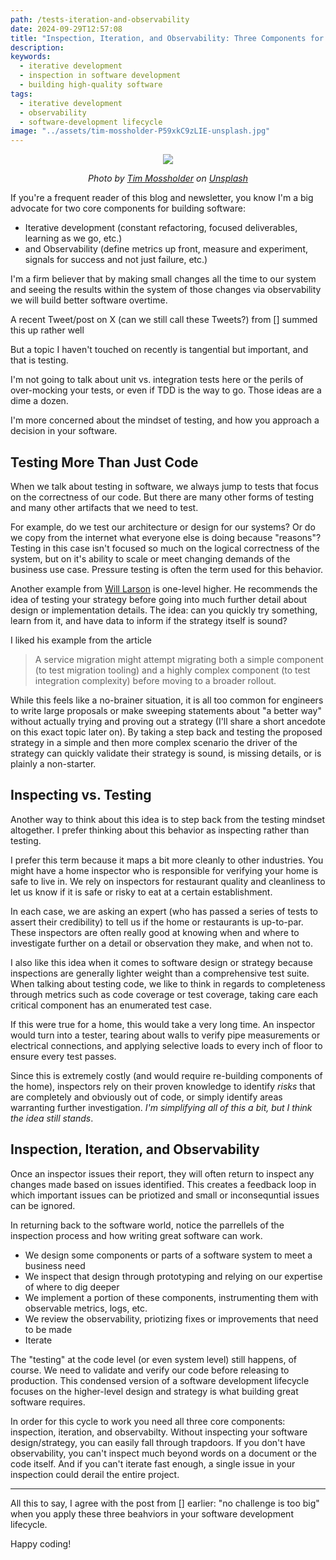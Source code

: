```yaml
---
path: /tests-iteration-and-observability
date: 2024-09-29T12:57:08
title: "Inspection, Iteration, and Observability: Three Components for Building Excellent Systems"
description: 
keywords:
  - iterative development
  - inspection in software development
  - building high-quality software
tags:
  - iterative development
  - observability
  - software-development lifecycle
image: "../assets/tim-mossholder-P59xkC9zLIE-unsplash.jpg" 
---
```


<center>

![](../assets/tim-mossholder-P59xkC9zLIE-unsplash.jpg)

<span class="credit">

<i> 
    
Photo by <a href="https://unsplash.com/@timmossholder?utm_content=creditCopyText&utm_medium=referral&utm_source=unsplash">Tim Mossholder</a> on <a href="https://unsplash.com/photos/man-in-grey-t-shirt-holding-white-ceramic-plate-P59xkC9zLIE?utm_content=creditCopyText&utm_medium=referral&utm_source=unsplash">Unsplash</a>

</i>

</span>

</center>

If you're a frequent reader of this blog and newsletter, you know I'm a big advocate for two core components for building software:

* Iterative development (constant refactoring, focused deliverables, learning as we go, etc.)
* and Observability (define metrics up front, measure and experiment, signals for success and not just failure, etc.)

I'm a firm believer that by making small changes all the time to our system and seeing the results within the system of those changes via observability we will build better software overtime.

A recent Tweet/post on X (can we still call these Tweets?) from [] summed this up rather well

> 

But a topic I haven't touched on recently is tangential but important, and that is testing.

I'm not going to talk about unit vs. integration tests here or the perils of over-mocking your tests, or even if TDD is the way to go. Those ideas are a dime a dozen.

I'm more concerned about the mindset of testing, and how you approach a decision in your software.

## Testing More Than Just Code

When we talk about testing in software, we always jump to tests that focus on the correctness of our code. But there are many other forms of testing and many other artifacts that we need to test.

For example, do we test our architecture or design for our systems? Or do we copy from the internet what everyone else is doing because "reasons"? Testing in this case isn't focused so much on the logical correctness of the system, but on it's ability to scale or meet changing demands of the business use case. Pressure testing is often the term used for this behavior.

Another example from [Will Larson]() is one-level higher. He recommends the idea of testing your strategy before going into much further detail about design or implementation details. The idea: can you quickly try something, learn from it, and have data to inform if the strategy itself is sound?

I liked his example from the article

> A service migration might attempt migrating both a simple component (to test migration tooling) and a highly complex component (to test integration complexity) before moving to a broader rollout.

While this feels like a no-brainer situation, it is all too common for engineers to write large proposals or make sweeping statements about "a better way" without actually trying and proving out a strategy (I'll share a short ancedote on this exact topic later on). By taking a step back and testing the proposed strategy in a simple and then more complex scenario the driver of the strategy can quickly validate their strategy is sound, is missing details, or is plainly a non-starter.

## Inspecting vs. Testing

Another way to think about this idea is to step back from the testing mindset altogether. I prefer thinking about this behavior as inspecting rather than testing.

I prefer this term because it maps a bit more cleanly to other industries. You might have a home inspector who is responsible for verifying your home is safe to live in. We rely on inspectors for restaurant quality and cleanliness to let us know if it is safe or risky to eat at a certain establishment.

In each case, we are asking an expert (who has passed a series of tests to assert their credibility) to tell us if the home or restaurants is up-to-par. These inspectors are often really good at knowing when and where to investigate further on a detail or observation they make, and when not to.

I also like this idea when it comes to software design or strategy because inspections are generally lighter weight than a comprehensive test suite. When talking about testing code, we like to think in regards to completeness through metrics such as code coverage or test coverage, taking care each critical component has an enumerated test case.

If this were true for a home, this would take a very long time. An inspector would turn into a tester, tearing about walls to verify pipe measurements or electrical connections, and applying selective loads to every inch of floor to ensure every test passes.

Since this is extremely costly (and would require re-building components of the home), inspectors rely on their proven knowledge to identify _risks_ that are completely and obviously out of code, or simply identify areas warranting further investigation. _I'm simplifying all of this a bit, but I think the idea still stands_.

## Inspection, Iteration, and Observability

Once an inspector issues their report, they will often return to inspect any changes made based on issues identified. This creates a feedback loop in which important issues can be priotized and small or inconsequntial issues can be ignored. 

In returning back to the software world, notice the parrellels of the inspection process and how writing great software can work.

* We design some components or parts of a software system to meet a business need 
* We inspect that design through prototyping and relying on our expertise of where to dig deeper
* We implement a portion of these components, instrumenting them with observable metrics, logs, etc.
* We review the observability, priotizing fixes or improvements that need to be made
* Iterate 

The "testing" at the code level (or even system level) still happens, of course. We need to validate and verify our code before releasing to production. This condensed version of a software development lifecycle focuses on the higher-level design and strategy is what building great software requires. 

In order for this cycle to work you need all three core components: inspection, iteration, and observabilty. Without inspecting your software design/strategy, you can easily fall through trapdoors. If you don't have observability, you can't inspect much beyond words on a document or the code itself. And if you can't iterate fast enough, a single issue in your inspection could derail the entire project.

---

All this to say, I agree with the post from [] earlier: "no challenge is too big" when you apply these three beahviors in your software development lifecycle. 

Happy coding!


